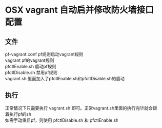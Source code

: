 # OSX vagrant 自动启并修改防火墙接口配置

## 文件
pf-vagrant.conf pf规则启动vagrant规则  
vagrant pf的vagrant规则  
pfctlEnable.sh 启动pf规则  
pfctlDisable.sh 禁用pf规则  
vagrant.sh 里面加入了pfctlEnable.sh和pfctlDisable.sh的启动  


## 执行
正常情况下只需要执行 vagrant.sh 即可。正常vagrant.sh里面的执行完毕就会跟着执行pf的sh  
如需手动重启pf，则使用 pfctlDisable.sh 和 pfctlEnable.sh
